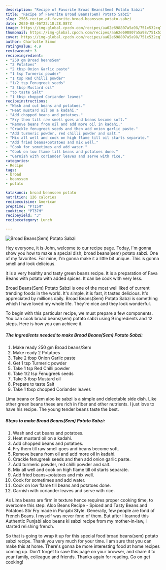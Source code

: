 ```yaml
---
description: "Recipe of Favorite Broad Beans(Sem) Potato Sabzi"
title: "Recipe of Favorite Broad Beans(Sem) Potato Sabzi"
slug: 2565-recipe-of-favorite-broad-beanssem-potato-sabzi
date: 2020-08-06T22:18:28.887Z
image: https://img-global.cpcdn.com/recipes/aa62e698807a5a98/751x532cq70/broad-beanssem-potato-sabzi-recipe-main-photo.jpg
thumbnail: https://img-global.cpcdn.com/recipes/aa62e698807a5a98/751x532cq70/broad-beanssem-potato-sabzi-recipe-main-photo.jpg
cover: https://img-global.cpcdn.com/recipes/aa62e698807a5a98/751x532cq70/broad-beanssem-potato-sabzi-recipe-main-photo.jpg
author: Charlotte Simon
ratingvalue: 4.9
reviewcount: 3
recipeingredient:
- "250 gm Broad beansSem"
- "2 Potatoes"
- "2 tbsp Onion Garlic paste"
- "1 tsp Turmeric powder"
- "1 tsp Red Chilli powder"
- "1/2 tsp Fenugreek seeds"
- "3 tbsp Mustard oil"
- "to taste Salt"
- "1 tbsp chopped Coriander leaves"
recipeinstructions:
- "Wash and cut beans and potatoes."
- "Heat mustard oil on a kadahi."
- "Add chopped beans and potatoes."
- "Fry them till raw smell goes and beans become soft."
- "Remove beans from oil and add more oil in kadahi."
- "Crackle fenugreek seeds and then add onion garlic paste."
- "Add turmeric powder, red chilli powder and salt."
- "Mix all well and cook on high flame till oil starts separate."
- "Add fried beans+potatoes and mix well."
- "Cook for sometimes and add water."
- "Cook on low flame till beans and potatoes done."
- "Garnish with coriander leaves and serve with rice."
categories:
- Recipe
tags:
- broad
- beanssem
- potato

katakunci: broad beanssem potato 
nutrition: 126 calories
recipecuisine: American
preptime: "PT15M"
cooktime: "PT37M"
recipeyield: "3"
recipecategory: Lunch

---
```



![Broad Beans(Sem) Potato Sabzi](https://img-global.cpcdn.com/recipes/aa62e698807a5a98/751x532cq70/broad-beanssem-potato-sabzi-recipe-main-photo.jpg)

Hey everyone, it is John, welcome to our recipe page. Today, I'm gonna show you how to make a special dish, broad beans(sem) potato sabzi. One of my favorites. For mine, I'm gonna make it a little bit unique. This is gonna smell and look delicious.

It is a very healthy and tasty green beans recipe. It is a preparation of Fava Beans with potato with added spices. It can be cook with very less.

Broad Beans(Sem) Potato Sabzi is one of the most well liked of current trending foods in the world. It's simple, it is fast, it tastes delicious. It's appreciated by millions daily. Broad Beans(Sem) Potato Sabzi is something which I have loved my whole life. They're nice and they look wonderful.


To begin with this particular recipe, we must prepare a few components. You can cook broad beans(sem) potato sabzi using 9 ingredients and 12 steps. Here is how you can achieve it.

<!--inarticleads1-->

##### The ingredients needed to make Broad Beans(Sem) Potato Sabzi:

1. Make ready 250 gm Broad beans/Sem
1. Make ready 2 Potatoes
1. Take 2 tbsp Onion Garlic paste
1. Get 1 tsp Turmeric powder
1. Take 1 tsp Red Chilli powder
1. Take 1/2 tsp Fenugreek seeds
1. Take 3 tbsp Mustard oil
1. Prepare to taste Salt
1. Take 1 tbsp chopped Coriander leaves


Lima beans or Sem aloo ke sabzi is a simple and delectable side dish. Like other green beans these are rich in fiber and other nutrients. I just love to have his recipe. The young tender beans taste the best. 

<!--inarticleads2-->

##### Steps to make Broad Beans(Sem) Potato Sabzi:

1. Wash and cut beans and potatoes.
1. Heat mustard oil on a kadahi.
1. Add chopped beans and potatoes.
1. Fry them till raw smell goes and beans become soft.
1. Remove beans from oil and add more oil in kadahi.
1. Crackle fenugreek seeds and then add onion garlic paste.
1. Add turmeric powder, red chilli powder and salt.
1. Mix all well and cook on high flame till oil starts separate.
1. Add fried beans+potatoes and mix well.
1. Cook for sometimes and add water.
1. Cook on low flame till beans and potatoes done.
1. Garnish with coriander leaves and serve with rice.


As Lima beans are firm in texture hence requires proper cooking time, to overcome this step. Aloo Beans Recipe - Spiced and Tasty Beans and Potatoes Stir Fry made in Punjabi Style. Generally, few people are fond of French Beans. I myself was never fond of them. But after I learned this Authentic Punjabi aloo beans ki sabzi recipe from my mother-in-law, I started relishing french. 

So that is going to wrap it up for this special food broad beans(sem) potato sabzi recipe. Thank you very much for your time. I am sure that you can make this at home. There's gonna be more interesting food at home recipes coming up. Don't forget to save this page on your browser, and share it to your family, colleague and friends. Thanks again for reading. Go on get cooking!
